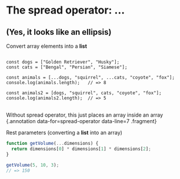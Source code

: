 # The spread operator: ...

## (Yes, it looks like an ellipsis)

Convert array elements into a **list**

<div class="row">
<div class="cell-4">

<pre>
<code class="language-js" id="spread-operator">
const dogs = ["Golden Retriever", "Husky"];
const cats = ["Bengal", "Persian", "Siamese"];

const animals = [...dogs, "squirrel", ...cats, "coyote", "fox"];
console.log(animals.length);   // => 8

const animals2 = [<span class="highlight">dogs</span>, "squirrel", <span class="highlight">cats</span>, "coyote", "fox"];
console.log(animals2.length);  // => 5
</code>
</pre>

</div>
<div class="cell-2">

Without spread operator, this just places an array inside an array {.annotation data-for=spread-operator data-line=7 .fragment}

</div>
</div>

<div class="fragment" data-index="2">

Rest parameters (converting a **list** into an array)

```js
function getVolume(...dimensions) {
  return dimensions[0] * dimensions[1] * dimensions[2];
}

getVolume(5, 10, 3);
// => 150
```

</div>

